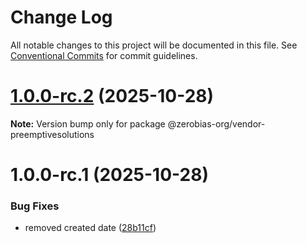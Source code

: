 # Change Log

All notable changes to this project will be documented in this file.
See [Conventional Commits](https://conventionalcommits.org) for commit guidelines.

# [1.0.0-rc.2](https://github.com/zerobias-org/vendor/compare/@zerobias-org/vendor-preemptivesolutions@1.0.0-rc.1...@zerobias-org/vendor-preemptivesolutions@1.0.0-rc.2) (2025-10-28)

**Note:** Version bump only for package @zerobias-org/vendor-preemptivesolutions





# 1.0.0-rc.1 (2025-10-28)


### Bug Fixes

* removed created date ([28b11cf](https://github.com/zerobias-org/vendor/commit/28b11cf2563e9cdadd4b1dc83edd60d2fcd01df0))
